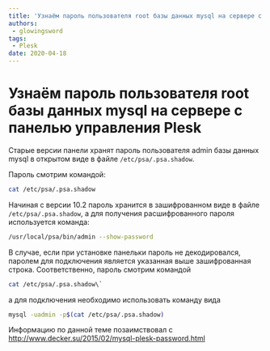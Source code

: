 ```yaml
---
title: 'Узнаём пароль пользователя root базы данных mysql на сервере с панелью управления Plesk'
authors:
 - glowingsword
tags:
 - Plesk
date: 2020-04-18
---
```

# Узнаём пароль пользователя root базы данных mysql на сервере с панелью управления Plesk

Старые версии панели хранят пароль пользователя admin базы данных mysql в открытом виде в файле `/etc/psa/.psa.shadow`.

Пароль смотрим командой:
``` bash
cat /etc/psa/.psa.shadow
```
Начиная с версии 10.2 пароль хранится в зашифрованном виде в файле
`/etc/psa/.psa.shadow`, а для получения расшифрованного пароля
используется команда:
``` bash
/usr/local/psa/bin/admin --show-password
```
В случае, если при установке панельки пароль не декодировался, паролем
для подключения является указанная выше зашифрованная строка.
Соответственно, пароль смотрим командой
``` bash
cat /etc/psa/.psa.shadow\`
```
а для подключения необходимо использовать команду вида
``` bash
mysql -uadmin -p$(cat /etc/psa/.psa.shadow)
```
Информацию по данной теме позаимствовал с
<http://www.decker.su/2015/02/mysql-plesk-password.html>